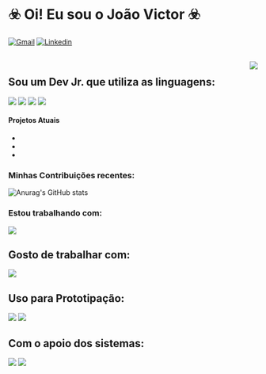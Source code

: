 # ☣️ Oi! Eu sou o João Victor ☣️
[![Gmail](https://img.shields.io/badge/Gmail-D14836?style=for-the-badge&logo=gmail&logoColor=white)](mailto:joao.nemo42@gmail.com) [![Linkedin](https://img.shields.io/badge/LinkedIn-0077B5?style=for-the-badge&logo=linkedin&logoColor=white)](https://www.linkedin.com/in/jo%C3%A3o-victor-valadares-fernandes-439678219/)
<div>
    <div style="display: inline_block"><br>
    <img align="right" src ="https://cdn.discordapp.com/attachments/716462074934329347/1197390943175848126/New_Piskel-1.png.png?ex=65bb1837&is=65a8a337&hm=8ced9b2d974ef2db370b6670311f056084a5e9a74c959f22b9b2e201884389ee&">
</div>

## Sou um Dev Jr. que utiliza as linguagens:
![](https://img.shields.io/badge/C%23-239120?style=for-the-badge&logo=c-sharp&logoColor=white)
![](https://img.shields.io/badge/Python-14354C?style=for-the-badge&logo=python&logoColor=white)
![](https://img.shields.io/badge/Flutter-02569B?style=for-the-badge&logo=flutter&logoColor=white)
![](https://img.shields.io/badge/Java-ED8B00?style=for-the-badge&logo=openjdk&logoColor=white)
#### Projetos Atuais
-
- 
- 
### Minhas Contribuições recentes:
![Anurag's GitHub stats](https://github-readme-stats.vercel.app/api?username=CaptainNemo42&show_icons=true&theme=tokyonight)
### Estou trabalhando com:
![](https://github-readme-stats.vercel.app/api/top-langs/?username=CaptainNemo42&theme=blue-green)
## Gosto de trabalhar com:
![](https://img.shields.io/badge/VIM-%2311AB00.svg?&style=for-the-badge&logo=vim&logoColor=white)
## Uso para Prototipação:
![](https://img.shields.io/badge/Figma-F24E1E?style=for-the-badge&logo=figma&logoColor=white)
![](https://img.shields.io/badge/gimp-5C5543?style=for-the-badge&logo=gimp&logoColor=white)
## Com o apoio dos sistemas:
![](https://img.shields.io/badge/Linux-FCC624?style=for-the-badge&logo=linux&logoColor=black)
![](https://img.shields.io/badge/Debian-A81D33?style=for-the-badge&logo=debian&logoColor=white)
